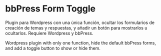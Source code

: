 # bbPress Form Toggle

Plugin para Wordpress con una única función, ocultar los formularios de creación de temas y respuestas, y añadir un botón para mostrarlos u ocultarlos. Requiere Wordpress y bbPress.


Wordpress plugin with only one function, hide the default bbPress forms, and add a toggle button to show or hide them.
